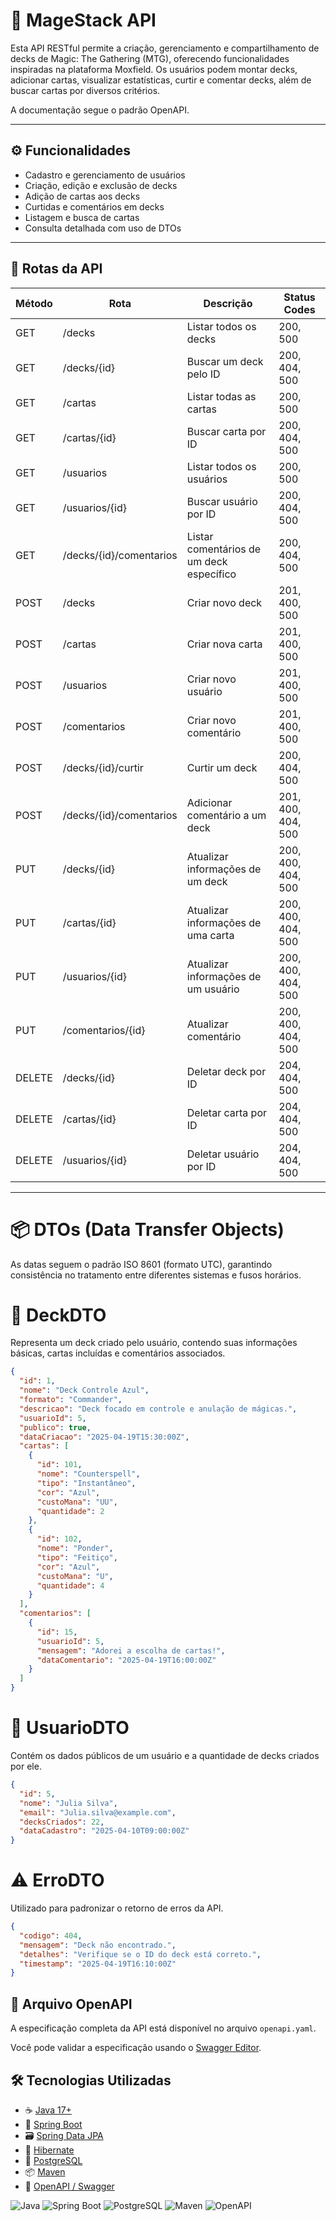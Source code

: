 # 🔮 MageStack API

Esta API RESTful permite a criação, gerenciamento e compartilhamento de decks de Magic: The Gathering (MTG), oferecendo funcionalidades inspiradas na plataforma Moxfield. Os usuários podem montar decks, adicionar cartas, visualizar estatísticas, curtir e comentar decks, além de buscar cartas por diversos critérios.

A documentação segue o padrão OpenAPI.

---

## ⚙️ Funcionalidades

- Cadastro e gerenciamento de usuários
- Criação, edição e exclusão de decks
- Adição de cartas aos decks
- Curtidas e comentários em decks
- Listagem e busca de cartas
- Consulta detalhada com uso de DTOs

---

## 🔧 Rotas da API

| Método | Rota                              | Descrição                                   | Status Codes         |
|--------|-----------------------------------|---------------------------------------------|----------------------|
| GET    | /decks                            | Listar todos os decks                       | 200, 500             |
| GET    | /decks/{id}                       | Buscar um deck pelo ID                      | 200, 404, 500        |
| GET    | /cartas                           | Listar todas as cartas                      | 200, 500             |
| GET    | /cartas/{id}                      | Buscar carta por ID                         | 200, 404, 500        |
| GET    | /usuarios                         | Listar todos os usuários                    | 200, 500             |
| GET    | /usuarios/{id}                    | Buscar usuário por ID                       | 200, 404, 500        |
| GET    | /decks/{id}/comentarios           | Listar comentários de um deck específico    | 200, 404, 500        |
| POST   | /decks                            | Criar novo deck                             | 201, 400, 500        |
| POST   | /cartas                           | Criar nova carta                            | 201, 400, 500        |
| POST   | /usuarios                         | Criar novo usuário                          | 201, 400, 500        |
| POST   | /comentarios                      | Criar novo comentário                       | 201, 400, 500        |
| POST   | /decks/{id}/curtir                | Curtir um deck                              | 200, 404, 500        |
| POST   | /decks/{id}/comentarios           | Adicionar comentário a um deck              | 201, 400, 404, 500   |
| PUT    | /decks/{id}                       | Atualizar informações de um deck            | 200, 400, 404, 500   |
| PUT    | /cartas/{id}                      | Atualizar informações de uma carta          | 200, 400, 404, 500   |
| PUT    | /usuarios/{id}                    | Atualizar informações de um usuário         | 200, 400, 404, 500   |
| PUT    | /comentarios/{id}                 | Atualizar comentário                        | 200, 400, 404, 500   |
| DELETE | /decks/{id}                       | Deletar deck por ID                         | 204, 404, 500        |
| DELETE | /cartas/{id}                      | Deletar carta por ID                        | 204, 404, 500        |
| DELETE | /usuarios/{id}                    | Deletar usuário por ID                      | 204, 404, 500        |

---

# 📦 DTOs (Data Transfer Objects)
As datas seguem o padrão ISO 8601 (formato UTC), garantindo consistência no tratamento entre diferentes sistemas e fusos horários.


# 🧩 DeckDTO
Representa um deck criado pelo usuário, contendo suas informações básicas, cartas incluídas e comentários associados.
```json
{
  "id": 1,
  "nome": "Deck Controle Azul",
  "formato": "Commander",
  "descricao": "Deck focado em controle e anulação de mágicas.",
  "usuarioId": 5,
  "publico": true,
  "dataCriacao": "2025-04-19T15:30:00Z",
  "cartas": [
    {
      "id": 101,
      "nome": "Counterspell",
      "tipo": "Instantâneo",
      "cor": "Azul",
      "custoMana": "UU",
      "quantidade": 2
    },
    {
      "id": 102,
      "nome": "Ponder",
      "tipo": "Feitiço",
      "cor": "Azul",
      "custoMana": "U",
      "quantidade": 4
    }
  ],
  "comentarios": [
    {
      "id": 15,
      "usuarioId": 5,
      "mensagem": "Adorei a escolha de cartas!",
      "dataComentario": "2025-04-19T16:00:00Z"
    }
  ]
}

```

# 👤 UsuarioDTO
Contém os dados públicos de um usuário e a quantidade de decks criados por ele.
```json
{
  "id": 5,
  "nome": "Julia Silva",
  "email": "Julia.silva@example.com",
  "decksCriados": 22,
  "dataCadastro": "2025-04-10T09:00:00Z"
}
```

# ⚠️ ErroDTO
Utilizado para padronizar o retorno de erros da API.
```json
{
  "codigo": 404,
  "mensagem": "Deck não encontrado.",
  "detalhes": "Verifique se o ID do deck está correto.",
  "timestamp": "2025-04-19T16:10:00Z"
}
```

## 📑 Arquivo OpenAPI

A especificação completa da API está disponível no arquivo `openapi.yaml`.

Você pode validar a especificação usando o [Swagger Editor](https://editor.swagger.io).


## 🛠️ Tecnologias Utilizadas

- ☕ [Java 17+](https://www.oracle.com/java/technologies/javase/jdk17-archive-downloads.html)
- 🚀 [Spring Boot](https://spring.io/projects/spring-boot)
- 🗃️ [Spring Data JPA](https://spring.io/projects/spring-data-jpa)
- 🔁 [Hibernate](https://hibernate.org/)
- 🐘 [PostgreSQL](https://www.postgresql.org/)
- 📦 [Maven](https://maven.apache.org/)
- 📜 [OpenAPI / Swagger](https://swagger.io/specification/)


![Java](https://img.shields.io/badge/Java-17+-red)
![Spring Boot](https://img.shields.io/badge/Spring_Boot-2.5-blue)
![PostgreSQL](https://img.shields.io/badge/PostgreSQL-13-blue)
![Maven](https://img.shields.io/badge/Maven-3.8-green)
![OpenAPI](https://img.shields.io/badge/OpenAPI-3.0-yellow)

